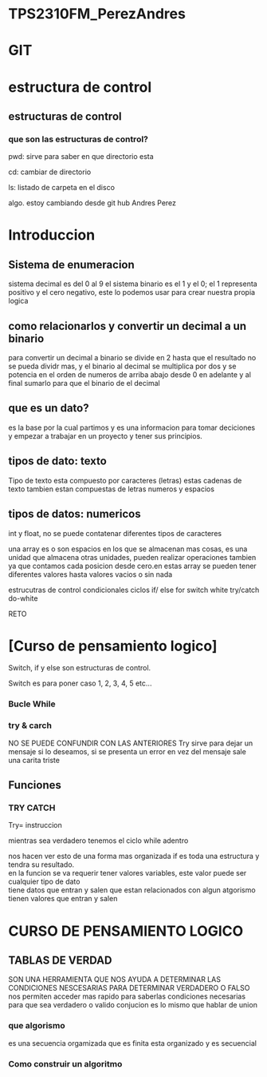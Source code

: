 # TPS2310FM_PerezAndres

# GIT
# estructura de control
## estructuras de control
### que son las estructuras de control?

pwd: sirve para saber en que directorio esta

cd: cambiar de directorio

ls: listado de carpeta en el disco

algo. estoy cambiando desde git hub Andres Perez

# Introduccion


## Sistema de enumeracion


sistema decimal es del 0 al 9
el sistema binario es el 1 y el 0; el 1 representa positivo y el cero negativo, este lo podemos usar para crear nuestra propia logica

## como relacionarlos y convertir un decimal a un binario

para convertir un decimal a binario se divide en 2 hasta que el resultado no se pueda dividr mas, y el binario al decimal se multiplica por dos y se potencia en el orden de numeros de arriba abajo desde 0 en adelante y al final sumarlo para que el binario de el decimal

## que es un dato?

es la base por la cual partimos y es una informacion para tomar deciciones y empezar a trabajar en un proyecto y tener sus principios.

## 

## tipos de dato: texto

Tipo de texto esta compuesto por caracteres (letras) estas cadenas de texto tambien estan compuestas de letras numeros y espacios

## tipos de datos: numericos

 int y float, no se puede contatenar diferentes tipos de caracteres





una array es o son espacios en los que se almacenan mas cosas, es una unidad que almacena otras unidades, pueden realizar operaciones tambien ya que contamos cada posicion desde cero.en estas array se pueden tener diferentes valores hasta valores vacios o sin nada

 estrucutras de control
 condicionales   ciclos
 if/ else         for
 switch           white
 try/catch        do-white

  RETO
# [Curso de pensamiento logico]


Switch, if y else son estructuras de control.

Switch es para poner caso 1, 2, 3, 4, 5 etc...


### Bucle While

 ### try & carch
 NO SE PUEDE CONFUNDIR CON LAS ANTERIORES
 Try sirve para dejar un mensaje si lo deseamos, si se presenta un error en vez del mensaje sale una carita triste
## Funciones
### TRY CATCH
Try= instruccion
 
 mientras sea verdadero tenemos el ciclo while adentro

nos hacen ver esto de una forma mas organizada
if es toda una estructura y tendra su resultado.  
en la funcion se va requerir tener valores variables, este valor puede ser cualquier tipo de dato   
tiene datos que entran y salen que estan relacionados con algun atgorismo  
tienen valores que entran y salen  

# CURSO DE PENSAMIENTO LOGICO
## TABLAS DE VERDAD
SON UNA HERRAMIENTA QUE NOS AYUDA A DETERMINAR LAS CONDICIONES NESCESARIAS PARA DETERMINAR VERDADERO O FALSO
nos permiten acceder mas rapido para saberlas condiciones necesarias para que sea verdadero o valido
conjucion es lo mismo que hablar de union 
### que algorismo
es una secuencia orgamizada que es finita esta organizado y es secuencial  
### Como construir un algoritmo
    

